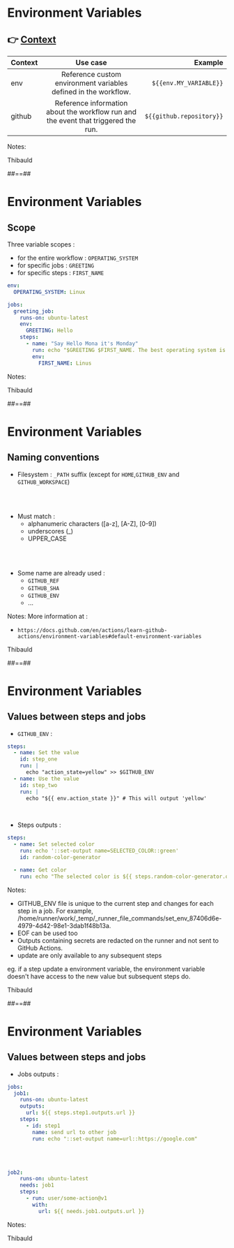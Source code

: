 <!-- .slide: class="with-code" -->
# Environment Variables 
## 👉 [Context](https://docs.github.com/en/actions/learn-github-actions/contexts)

| Context |                                      Use case                                      |                  Example |
| :------ | :--------------------------------------------------------------------------------: | -----------------------: |
| env     |          Reference custom environment variables defined in the workflow.           |   `${{env.MY_VARIABLE}}` |
| github  | Reference information about the workflow run and the event that triggered the run. | `${{github.repository}}` |

Notes:

Thibauld

##==##
<!-- .slide: class="with-code"-->
# Environment Variables 
## Scope

Three variable scopes : 
* for the entire workflow : `OPERATING_SYSTEM`
* for specific jobs : `GREETING`
* for specific steps : `FIRST_NAME`

```yaml
env:
  OPERATING_SYSTEM: Linux

jobs:
  greeting_job:
    runs-on: ubuntu-latest
    env:
      GREETING: Hello
    steps:
      - name: "Say Hello Mona it's Monday"
        run: echo "$GREETING $FIRST_NAME. The best operating system is $OPERATING_SYSTEM !"
        env:
          FIRST_NAME: Linus
```

Notes:

Thibauld

##==##
# Environment Variables 
## Naming conventions

* Filesystem : `_PATH` suffix (except for `HOME`,`GITHUB_ENV` and `GITHUB_WORKSPACE`)

<br>
<br>

* Must match :
  * alphanumeric characters ([a-z], [A-Z], [0-9]) 
  * underscores (_)
  * UPPER_CASE

<br>
<br>

* Some name are already used : 
  * `GITHUB_REF`
  * `GITHUB_SHA`
  * `GITHUB_ENV`
  * ...

Notes: 
More information at : 
- `https://docs.github.com/en/actions/learn-github-actions/environment-variables#default-environment-variables`

Thibauld

##==##
<!-- .slide: class="with-big-code"-->
# Environment Variables 
## Values between steps and jobs

* `GITHUB_ENV` :

```yaml
steps:
  - name: Set the value
    id: step_one
    run: |
      echo "action_state=yellow" >> $GITHUB_ENV
  - name: Use the value
    id: step_two
    run: |
      echo "${{ env.action_state }}" # This will output 'yellow'
```
<br>

* Steps outputs : 

```yaml
steps:
  - name: Set selected color
    run: echo '::set-output name=SELECTED_COLOR::green'
    id: random-color-generator

  - name: Get color
    run: echo "The selected color is ${{ steps.random-color-generator.outputs.SELECTED_COLOR }}" # This will output 'green'
```

Notes: 
* GITHUB_ENV file is unique to the current step and changes for each step in a job. 
For example, /home/runner/work/_temp/_runner_file_commands/set_env_87406d6e-4979-4d42-98e1-3dab1f48b13a. 
* EOF can be used too
* Outputs containing secrets are redacted on the runner and not sent to GitHub Actions.
* update are only available to any subsequent steps

eg. if a step update a environment variable, the environment variable doesn't have access to the new value but subsequent steps do.

Thibauld

##==##
<!-- .slide: class="with-big-code"-->
# Environment Variables 
## Values between steps and jobs

* Jobs outputs : 

```yaml
jobs:
  job1:
    runs-on: ubuntu-latest
    outputs:
      url: ${{ steps.step1.outputs.url }} 
    steps:
      - id: step1
        name: send url to other job
        run: echo "::set-output name=url::https://google.com"
```

<br>
<br>

```yaml
job2:
    runs-on: ubuntu-latest
    needs: job1
    steps:
      - run: user/some-action@v1
        with:
          url: ${{ needs.job1.outputs.url }} 

```

Notes:

Thibauld
